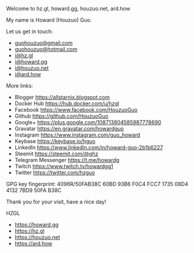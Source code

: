 Welcome to hz.gl, howard.gg, houzuo.net, ard.how

My name is Howard (Houzuo) Guo.

Let us get in touch:
- guohouzuo@gmail.com
- guohouzuo@hotmail.com
- i@hz.gl
- i@howard.gg
- i@houzuo.net
- i@ard.how

More links:

- Blogger     https://allstarnix.blogspot.com
- Docker Hub  https://hub.docker.com/u/hzgl
- Facebook    https://www.facebook.com/HouzuoGuo
- Github      https://github.com/HouzuoGuo
- Google+     https://plus.google.com/108713804585987778690
- Gravatar    https://en.gravatar.com/howardguo
- Instagram   https://www.instagram.com/guo_howard
- Keybase     https://keybase.io/hguo
- LinkedIn    https://www.linkedin.com/in/howard-guo-2b1b6227
- Steemit     https://steemit.com/@ghz
- Telegram Messenger https://t.me/howardg
- Twitch      https://www.twitch.tv/howardgg1
- Twitter     https://twitter.com/hzguo

GPG key fingerprint: 4096R/50FAB38C 60BD 93B6 F0C4 FCC7 1735  08D4 4132 7BD9 50FA B38C

Thank you for your visit, have a nice day!

HZGL

- https://howard.gg
- https://hz.gl
- https://houzuo.net
- https://ard.how

